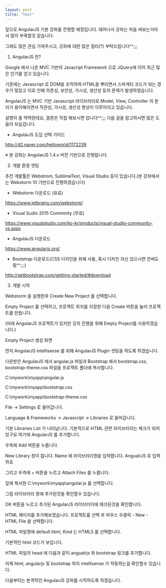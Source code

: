 ```yaml
---
layout: post
title: "Test"
---
```


앞으로 AngularJS 기본 강좌를 진행할 예정입니다. 태어나서 강좌는 처음 써보는거라서 많이 부족할것 같습니다.

그래도 많은 관심 가져주시고, 강좌에 대한 많은 질타(?) 부탁드립니다^^;;;



1. AngularJS 란?

 Google 에서 나온 MVC 기반의 Javacript Framework 으로 JQuery에 이어 최근 많은 인기를 얻고 있습니다.

기존에는 Javascript 로 DOM을 조작하여 HTML을 뿌리면서 스파게티 코드가 되는 경우가 많았고 이로 인해 의존성, 보안성, 가시성, 생산성 등의 문제가 발생하였습니다.

AngularJS 는 MVC 기반 Javascript 라이브러리로 Model, View, Controller 의 분리가 용이해지면서 직관성, 가시성, 생산성 향상이 이루어지고 있습니다.

설명이 좀 딱딱한데요, 결론은 직접 해보시면 압니다^^;;; 다음 글을 참고하시면 많은 도움이 되실겁니다.



- AngularJS 도입 선택 가이드

http://d2.naver.com/helloworld/1172239



※ 본 강좌는 AngularJS 1.4.x 버전 기반으로 진행됩니다.





2. 개발 환경 셋팅

 추천 개발툴은 Webstrom, SublimeText, Visual Studio 등이 있습니다.(본 강좌에서는 Webstorm 10 기반으로 진행하겠습니다)



- Webstorm 다운로드 (유료)

https://www.jetbrains.com/webstorm/



- Visual Sudio 2015 Comminity (무료)

https://www.visualstudio.com/ko-kr/products/visual-studio-community-vs.aspx



- AngularJS 다운로드

https://www.angularjs.org/



- Bootstrap 다운로드(CSS 디자인을 위해 사용, 혹시 디자인 자신 있으시면 안써도 됨^^;;;)

http://getbootstrap.com/getting-started/#download





3. 개발 시작

Webstorm 을 실행한후 Create New Project 를 선택합니다.





Empty Project 를 선택하고, 프로젝트 위치를 지정한 다음 Create 버튼을 눌러 프로젝트를 만듭니다.

(아래 AngularJS 프로젝트가 있지만 강의 진행을 위해 Empty Project를 사용하겠습니다.)

 





Empty Project 생성 화면







먼저 AngularJS  intellisense 를 위해 AngularJS Plugin 셋팅을 하도록 하겠습니다.

다운받은 AngularJS 에서 angular.js 파일과 Bootstrap 에서 bootstrap.css, bootstrap-theme.css 파일을 프로젝트 폴더에 복사합니다.

C:\mywork\myapp\angular.js

C:\mywork\myapp\bootstrap.css

C:\mywork\myapp\bootstrap-theme.css



File → Settings 로 들어갑니다. 

 



Language & Frameworks → Javascript → Libraries 로 들어갑니다.

기본 Libraries List 가 나타납니다. 기본적으로 HTML 관련 라이브러리는 체크가 되어 있구요 여기에 AngularJS 를 추가합니다.

우측에 Add 버튼을 누릅니다.









New Library 창이 뜹니다. Name 에 라이브러리명을 입력합니다. AngualrJS 로 입력하죠

그리고 우측에 + 버튼을 누르고 Attach Files 를 누릅니다.








앞에 복사한 C:\mywork\myapp\angular.js 를 선택합니다.

그럼 라이브러리 창에 추가된것을 확인할수 있습니다.

 





OK 버튼을 누르고 추가된 AngularJS 라이브러이에 체크된것을 확인합니다.

 





HTML 페이지를 추가해보겠습니다. 프로젝트를 선택 후 마우스 우클릭 - New - HTML File 을 선택합니다.


 



HTML 파일명에 default.html, Kind 는 HTML5 를 선택합니다.








기본적인 html 코드가 보입니다. 









HTML 파일의 head 에 다음과 같이 angualrjs 와 bootstrap 링크를 추가합니다.

<link href="bootstrap.css" rel="stylesheet" />
<link href="bootstrap-theme.css" rel="stylesheet" />
<script src="angular.js"></script>

 






이제 html, angularjs 및 bootstrap 까지 intellisense 가 작동하는걸 확인할수 있습니다.



다음부터는 본격적인 AngularJS 강좌를 시작하도록 하겠습니다.